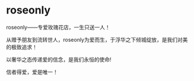 # roseonly
roseonly——专爱玫瑰花店，一生只送一人！

从赠予朋友到流转世人，roseonly为爱而生，于浮华之下倾城绽放，是我们对美的极致追求！

以奢华之态传递爱的信念，是我们永恒的使命!

信者得爱，爱是唯一！

